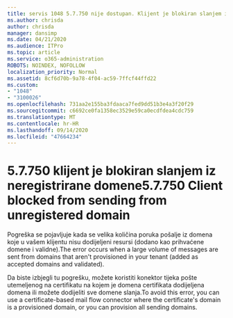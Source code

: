 ```yaml
---
title: servis 1048 5.7.750 nije dostupan. Klijent je blokiran slanjem iz neregistriranih domena
ms.author: chrisda
author: chrisda
manager: dansimp
ms.date: 04/21/2020
ms.audience: ITPro
ms.topic: article
ms.service: o365-administration
ROBOTS: NOINDEX, NOFOLLOW
localization_priority: Normal
ms.assetid: 8cf6d70b-9a78-4f04-ac59-7ffcf44ffd22
ms.custom:
- "1048"
- "3100026"
ms.openlocfilehash: 731aa2e155ba3fdaaca7fed9dd51b3e4a3f20f29
ms.sourcegitcommit: c6692ce0fa1358ec3529e59ca0ecdfdea4cdc759
ms.translationtype: MT
ms.contentlocale: hr-HR
ms.lasthandoff: 09/14/2020
ms.locfileid: "47664234"
---
```

# <a name="57750-client-blocked-from-sending-from-unregistered-domain"></a><span data-ttu-id="220b4-103">5.7.750 klijent je blokiran slanjem iz neregistrirane domene</span><span class="sxs-lookup"><span data-stu-id="220b4-103">5.7.750 Client blocked from sending from unregistered domain</span></span>

<span data-ttu-id="220b4-104">Pogreška se pojavljuje kada se velika količina poruka pošalje iz domena koje u vašem klijentu nisu dodijeljeni resursi (dodano kao prihvaćene domene i validne).</span><span class="sxs-lookup"><span data-stu-id="220b4-104">The error occurs when a large volume of messages are sent from domains that aren't provisioned in your tenant (added as accepted domains and validated).</span></span>

<span data-ttu-id="220b4-105">Da biste izbjegli tu pogrešku, možete koristiti konektor tijeka pošte utemeljenog na certifikatu na kojem je domena certifikata dodijeljena domena ili možete dodijeliti sve domene slanja.</span><span class="sxs-lookup"><span data-stu-id="220b4-105">To avoid this error, you can use a certificate-based mail flow connector where the certificate's domain is a provisioned domain, or you can provision all sending domains.</span></span>
